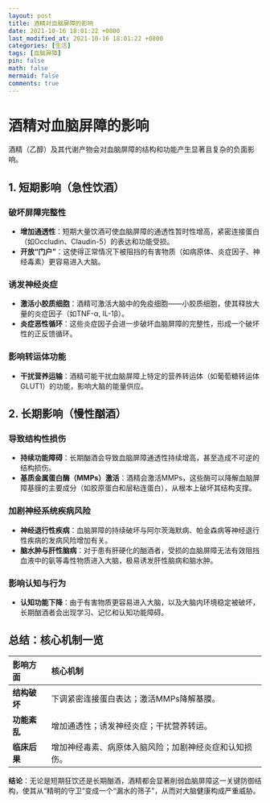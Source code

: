 ```yaml
---
layout: post
title: 酒精对血脑屏障的影响
date: 2021-10-16 18:01:22 +0800
last_modified_at: 2021-10-16 18:01:22 +0800
categories: [生活]
tags: [血脑屏障]
pin: false
math: false
mermaid: false
comments: true
---
```


# 酒精对血脑屏障的影响

酒精（乙醇）及其代谢产物会对血脑屏障的结构和功能产生显著且复杂的负面影响。

## 1. 短期影响（急性饮酒）

### 破坏屏障完整性
- **增加通透性**：短期大量饮酒可使血脑屏障的通透性暂时性增高，紧密连接蛋白（如Occludin、Claudin-5）的表达和功能受损。
- **开放“门户”**：这使得正常情况下被阻挡的有害物质（如病原体、炎症因子、神经毒素）更容易进入大脑。

### 诱发神经炎症
- **激活小胶质细胞**：酒精可激活大脑中的免疫细胞——小胶质细胞，使其释放大量的炎症因子（如TNF-α, IL-1β）。
- **炎症恶性循环**：这些炎症因子会进一步破坏血脑屏障的完整性，形成一个破坏性的正反馈循环。

### 影响转运体功能
- **干扰营养运输**：酒精可能干扰血脑屏障上特定的营养转运体（如葡萄糖转运体GLUT1）的功能，影响大脑的能量供应。

## 2. 长期影响（慢性酗酒）

### 导致结构性损伤
- **持续功能障碍**：长期酗酒会导致血脑屏障通透性持续增高，甚至造成不可逆的结构损伤。
- **基质金属蛋白酶（MMPs）激活**：酒精会激活MMPs，这些酶可以降解血脑屏障基膜的主要成分（如胶原蛋白和层粘连蛋白），从根本上破坏其结构支撑。

### 加剧神经系统疾病风险
- **神经退行性疾病**：血脑屏障的持续破坏与阿尔茨海默病、帕金森病等神经退行性疾病的发病风险增加有关。
- **脑水肿与肝性脑病**：对于患有肝硬化的酗酒者，受损的血脑屏障无法有效阻挡血液中的氨等毒性物质进入大脑，极易诱发肝性脑病和脑水肿。

### 影响认知与行为
- **认知功能下降**：由于有害物质更容易进入大脑，以及大脑内环境稳定被破坏，长期酗酒者会出现学习、记忆和认知功能障碍。

## 总结：核心机制一览

| 影响方面 | 核心机制 |
| :--- | :--- |
| **结构破坏** | 下调紧密连接蛋白表达；激活MMPs降解基膜。 |
| **功能紊乱** | 增加通透性；诱发神经炎症；干扰营养转运。 |
| **临床后果** | 增加神经毒素、病原体入脑风险；加剧神经炎症和认知损伤。 |

**结论**：无论是短期狂饮还是长期酗酒，酒精都会显著削弱血脑屏障这一关键防御结构，使其从“精明的守卫”变成一个“漏水的筛子”，从而对大脑健康构成严重威胁。
